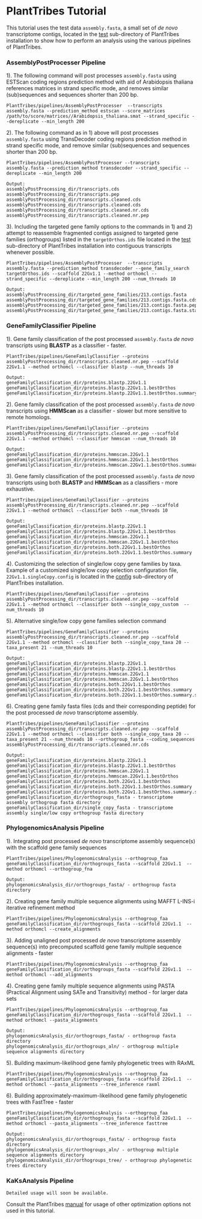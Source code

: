 # PlantTribes Tutorial
This tutorial uses the test data `assembly.fasta`, a small set of *de novo* transcriptome contigs, located in the [test](../test) sub-directory of PlantTribes installation to show how to perform an analysis using the various pipelines of PlantTribes.

### AssemblyPostProcesser Pipeline
1). The following command will post processes `assembly.fasta` using ESTScan coding regions prediction method with aid of Arabidopsis thaliana  references matrices in strand specific mode, and removes similar (sub)sequences and sequences shorter than 200 bp.

`PlantTribes/pipelines/AssemblyPostProcesser  --transcripts assembly.fasta --prediction_method estscan --score_matrices /path/to/score/matrices//Arabidopsis_thaliana.smat --strand_specific --dereplicate --min_length 200`

2). The following command as in 1) above will post processes `assembly.fasta` using TransDecoder coding regions prediction method in strand specific mode, and remove similar (sub)sequences and sequences shorter than 200 bp.

`PlantTribes/pipelines/AssemblyPostProcesser --transcripts assembly.fasta --prediction_method transdecoder --strand_specific --dereplicate --min_length 200`

```
Output:
assemblyPostProcessing_dir/transcripts.cds
assemblyPostProcessing_dir/transcripts.pep
assemblyPostProcessing_dir/transcripts.cleaned.cds
assemblyPostProcessing_dir/transcripts.cleaned.cds
assemblyPostProcessing_dir/transcripts.cleaned.nr.cds
assemblyPostProcessing_dir/transcripts.cleaned.nr.pep 
```
3). Including the targeted gene family options to the commands in 1) and 2) attempt to reassemble fragmented contigs assigned to targeted gene families (orthogroups) listed in the `targetOrthos.ids` file located in the [test](../test) sub-directory of PlantTribes installation into contiguous transcripts whenever possible.

`PlantTribes/pipelines/AssemblyPostProcesser  --transcripts assembly.fasta --prediction_method transdecoder --gene_family_search targetOrthos.ids --scaffold 22Gv1.1 --method orthomcl --strand_specific --dereplicate --min_length 200 --num_threads 10`

```
Output:
assemblyPostProcessing_dir/targeted_gene_families/213.contigs.fasta
assemblyPostProcessing_dir/targeted_gene_families/213.contigs.fasta.cds
assemblyPostProcessing_dir/targeted_gene_families/213.contigs.fasta.pep
assemblyPostProcessing_dir/targeted_gene_families/213.contigs.fasta.stats
```

### GeneFamilyClassifier Pipeline
1). Gene family classification of the post processed `assembly.fasta` *de novo* transcripts using **BLASTP** as a classifier - faster.

`PlantTribes/pipelines/GeneFamilyClassifier --proteins assemblyPostProcessing_dir/transcripts.cleaned.nr.pep --scaffold 22Gv1.1 --method orthomcl --classifier blastp --num_threads 10`
```
Output:
geneFamilyClassification_dir/proteins.blastp.22Gv1.1
geneFamilyClassification_dir/proteins.blastp.22Gv1.1.bestOrthos
geneFamilyClassification_dir/proteins.blastp.22Gv1.1.bestOrthos.summary
```
2). Gene family classification of the post processed `assembly.fasta` *de novo* transcripts using **HMMScan** as a classifier - slower but more sensitive to remote homologs.

`PlantTribes/pipelines/GeneFamilyClassifier --proteins assemblyPostProcessing_dir/transcripts.cleaned.nr.pep --scaffold 22Gv1.1 --method orthomcl --classifier hmmscan --num_threads 10`
```
Output:
geneFamilyClassification_dir/proteins.hmmscan.22Gv1.1
geneFamilyClassification_dir/proteins.hmmscan.22Gv1.1.bestOrthos
geneFamilyClassification_dir/proteins.hmmscan.22Gv1.1.bestOrthos.summary
```
3). Gene family classification of the post processed `assembly.fasta` *de novo* transcripts using both **BLASTP** and **HMMScan** as a classifiers - more exhaustive.

`PlantTribes/pipelines/GeneFamilyClassifier --proteins assemblyPostProcessing_dir/transcripts.cleaned.nr.pep --scaffold 22Gv1.1 --method orthomcl --classifier both --num_threads 10`
```
Output:
geneFamilyClassification_dir/proteins.blastp.22Gv1.1
geneFamilyClassification_dir/proteins.blastp.22Gv1.1.bestOrthos
geneFamilyClassification_dir/proteins.hmmscan.22Gv1.1
geneFamilyClassification_dir/proteins.hmmscan.22Gv1.1.bestOrthos
geneFamilyClassification_dir/proteins.both.22Gv1.1.bestOrthos
geneFamilyClassification_dir/proteins.both.22Gv1.1.bestOrthos.summary
```
4). Customizing the selection of single/low copy gene families by taxa. Example of a customized single/low copy selection configuration file, `22Gv1.1.singleCopy.config` is located in the [config](../config) sub-directory of PlantTribes installation.

`PlantTribes/pipelines/GeneFamilyClassifier --proteins assemblyPostProcessing_dir/transcripts.cleaned.nr.pep --scaffold 22Gv1.1 --method orthomcl --classifier both --single_copy_custom  --num_threads 10`

5). Alternative single/low copy gene families selection command

`PlantTribes/pipelines/GeneFamilyClassifier --proteins assemblyPostProcessing_dir/transcripts.cleaned.nr.pep --scaffold 22Gv1.1 --method orthomcl --classifier both --single_copy_taxa 20 --taxa_present 21 --num_threads 10`
```
Output:
geneFamilyClassification_dir/proteins.blastp.22Gv1.1
geneFamilyClassification_dir/proteins.blastp.22Gv1.1.bestOrthos
geneFamilyClassification_dir/proteins.hmmscan.22Gv1.1
geneFamilyClassification_dir/proteins.hmmscan.22Gv1.1.bestOrthos
geneFamilyClassification_dir/proteins.both.22Gv1.1.bestOrthos
geneFamilyClassification_dir/proteins.both.22Gv1.1.bestOrthos.summary
geneFamilyClassification_dir/proteins.both.22Gv1.1.bestOrthos.summary.singleCopy
```
6). Creating gene family fasta files (cds and their corresponding peptide) for the post processed  *de novo* transcriptome assembly. 

`PlantTribes/pipelines/GeneFamilyClassifier --proteins assemblyPostProcessing_dir/transcripts.cleaned.nr.pep --scaffold 22Gv1.1 --method orthomcl --classifier both --single_copy_taxa 20 --taxa_present 21 --num_threads 10 --orthogroup_fasta --coding_sequences assemblyPostProcessing_dir/transcripts.cleaned.nr.cds`
```
Output:
geneFamilyClassification_dir/proteins.blastp.22Gv1.1
geneFamilyClassification_dir/proteins.blastp.22Gv1.1.bestOrthos
geneFamilyClassification_dir/proteins.hmmscan.22Gv1.1
geneFamilyClassification_dir/proteins.hmmscan.22Gv1.1.bestOrthos
geneFamilyClassification_dir/proteins.both.22Gv1.1.bestOrthos
geneFamilyClassification_dir/proteins.both.22Gv1.1.bestOrthos.summary
geneFamilyClassification_dir/proteins.both.22Gv1.1.bestOrthos.summary.singleCopy
geneFamilyClassification_dir/orthogroups_fasta - transcriptome assembly orthogroup fasta directory
geneFamilyClassification_dir/single_copy_fasta - transcriptome assembly single/low copy orthogroup fasta directory
```

### PhylogenomicsAnalysis Pipeline
1).  Integrating post processed *de novo* transcriptome assembly sequence(s) with the scaffold gene family sequences 

`PlantTribes/pipelines/PhylogenomicsAnalysis --orthogroup_faa geneFamilyClassification_dir/orthogroups_fasta --scaffold 22Gv1.1  --method orthomcl --orthogroup_fna`
```
Output:
phylogenomicsAnalysis_dir/orthogroups_fasta/ - orthogroup fasta directory
```
2). Creating gene family multiple sequence alignments using MAFFT L-INS-i iterative refinement method 

`PlantTribes/pipelines/PhylogenomicsAnalysis --orthogroup_faa geneFamilyClassification_dir/orthogroups_fasta --scaffold 22Gv1.1  --method orthomcl --create_alignments`

3). Adding unaligned post processed *de novo* transcriptome assembly sequence(s) into precomputed scaffold gene family multiple sequence alignments - faster

`PlantTribes/pipelines/PhylogenomicsAnalysis --orthogroup_faa geneFamilyClassification_dir/orthogroups_fasta --scaffold 22Gv1.1  --method orthomcl --add_alignments`

4). Creating gene family multiple sequence alignments using PASTA (Practical Alignment using SATe and Transitivity) method - for larger data sets 

`PlantTribes/pipelines/PhylogenomicsAnalysis --orthogroup_faa geneFamilyClassification_dir/orthogroups_fasta --scaffold 22Gv1.1  --method orthomcl --pasta_alignments`
```
Output:
phylogenomicsAnalysis_dir/orthogroups_fasta/ - orthogroup fasta directory
phylogenomicsAnalysis_dir/orthogroups_aln/ - orthogroup multiple sequence alignments directory
```
5). Building maximum-likelihood gene family phylogenetic trees with RAxML

`PlantTribes/pipelines/PhylogenomicsAnalysis --orthogroup_faa geneFamilyClassification_dir/orthogroups_fasta --scaffold 22Gv1.1  --method orthomcl --pasta_alignments --tree_inference raxml`

6). Building approximately-maximum-likelihood gene family phylogenetic trees with FastTree - faster

`PlantTribes/pipelines/PhylogenomicsAnalysis --orthogroup_faa geneFamilyClassification_dir/orthogroups_fasta --scaffold 22Gv1.1  --method orthomcl --pasta_alignments --tree_inference fasttree`

```
Output:
phylogenomicsAnalysis_dir/orthogroups_fasta/ - orthogroup fasta directory
phylogenomicsAnalysis_dir/orthogroups_aln/ - orthogroup multiple sequence alignments directory
phylogenomicsAnalysis_dir/orthogroups_tree/ - orthogroup phylogenetic trees directory
```

### KaKsAnalysis Pipeline
```
Detailed usage will soon be available.
```


Consult the PlantTribes [manual](PlantTribes.md) for usage of other optimization options not used in this tutorial. 




